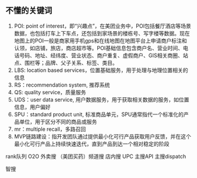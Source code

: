 ## 不懂的关键词

1. POI: point of interest，即“兴趣点”，在美团业务中，POI包括餐厅酒店等场景数据，也包括打车上下车点，还包括到家场景的楼栋号、写字楼等数据。现在地图上的POI一般是商家用手机gps和在线地图在地图平台上申请商户标注和认领，如店铺，旅店，商店超市等。POI基础信息包含商户名、营业时间、电话号码、地址、经纬度、营业状态、商户重复、虚假商户、GIS相关商圈、站点、围栏等；品牌、父子关系、标签、类目。
2. LBS: location based services，位置基础服务，用于处理与地理位置相关的信息
3. RS：recommendation system, 推荐系统
4. QS: quality service，质量服务
5. UDS：user data service, 用户数据服务，用于获取相关数据的服务，如位置信息，用户偏好
6. SPU：standard product unit, 标准商品单元，SPU通常指代一个标准化的产品单位，用于区分不同的商品或服务
7. mr：multiple recall，多路召回
8. MVP链路建设：指开发团队通过提供最小化可行产品获取用户反馈，并在这个最小化可行产品上持续快速迭代，直到产品到达一个相对稳定的阶段

rank队列
O2O
外卖搜
（美团买药）频道搜
店内搜
UPC
主搜API
主搜dispatch



智搜



